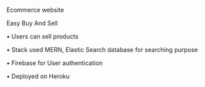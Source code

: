 Ecommerce website

Easy Buy And Sell

• Users can sell products

• Stack used MERN, Elastic Search database for searching purpose

• Firebase for User authentication

• Deployed on Heroku
